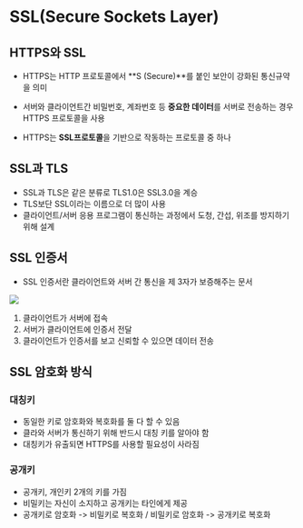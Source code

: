 # SSL(Secure Sockets Layer)



## HTTPS와 SSL

* HTTPS는 HTTP 프로토콜에서 **S (Secure)**를 붙인 보안이 강화된 통신규약을 의미
* 서버와 클라이언트간 비밀번호, 계좌번호 등 **중요한 데이터**를 서버로 전송하는 경우 HTTPS 프로토콜을 사용

* HTTPS는 **SSL프로토콜**을 기반으로 작동하는 프로토콜 중 하나



## SSL과 TLS

* SSL과 TLS은 같은 분류로 TLS1.0은 SSL3.0을 계승
* TLS보단 SSL이라는 이름으로 더 많이 사용
* 클라이언트/서버 응용 프로그램이 통신하는 과정에서 도청, 간섭, 위조를 방지하기 위해 설계



## SSL 인증서

* SSL 인증서란 클라이언트와 서버 간 통신을 제 3자가 보증해주는 문서

<img src="https://www.digicert.com/wp-content/uploads/2017/01/SSLCertificates_Diagram_2.png">

1. 클라이언트가 서버에 접속
2. 서버가 클라이언트에 인증서 전달
3. 클라이언트가 인증서를 보고 신뢰할 수 있으면 데이터 전송



## SSL 암호화 방식

### 대칭키

* 동일한 키로 암호화와 복호화를 둘 다 할 수 있음
* 클라와 서버가 통신하기 위해 반드시 대칭 키를 알아야 함
* 대칭키가 유출되면 HTTPS를 사용할 필요성이 사라짐



### 공개키

* 공개키, 개인키 2개의 키를 가짐
* 비밀키는 자신이 소지하고 공개키는 타인에게 제공
* 공개키로 암호화 -> 비밀키로 복호화 / 비밀키로 암호화 -> 공개키로 복호화
